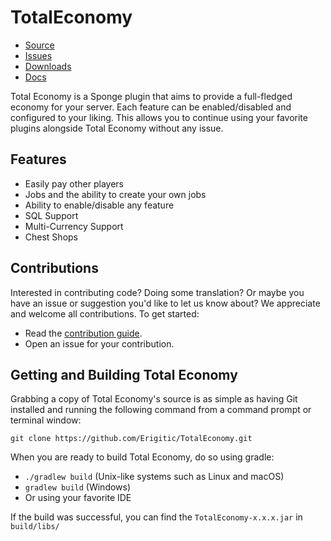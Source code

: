 # TotalEconomy

+ [Source](https://github.com/Erigitic/TotalEconomy)
+ [Issues](https://github.com/Erigitic/TotalEconomy/issues)
+ [Downloads](https://ore.spongepowered.org/Erigitic/Total-Economy/versions)
+ [Docs](https://ericgrandt.github.io/TotalEconomy/)

Total Economy is a Sponge plugin that aims to provide a full-fledged economy for your server. Each feature can be enabled/disabled and configured to your liking. This allows you to continue using your favorite plugins alongside Total Economy without any issue.

## Features

+ Easily pay other players
+ Jobs and the ability to create your own jobs
+ Ability to enable/disable any feature
+ SQL Support
+ Multi-Currency Support
+ Chest Shops

## Contributions
Interested in contributing code? Doing some translation? Or maybe you have an issue or suggestion you'd like to let us know about? We appreciate and welcome all contributions. To get started:

+ Read the [contribution guide](https://github.com/Erigitic/TotalEconomy/blob/develop/CONTRIBUTING.md).
+ Open an issue for your contribution.

## Getting and Building Total Economy
Grabbing a copy of Total Economy's source is as simple as having Git installed and running the following command from a command prompt or terminal window:

`git clone https://github.com/Erigitic/TotalEconomy.git`

When you are ready to build Total Economy, do so using gradle:

+ `./gradlew build` (Unix-like systems such as Linux and macOS)
+ `gradlew build` (Windows)
+ Or using your favorite IDE

If the build was successful, you can find the `TotalEconomy-x.x.x.jar` in `build/libs/`
